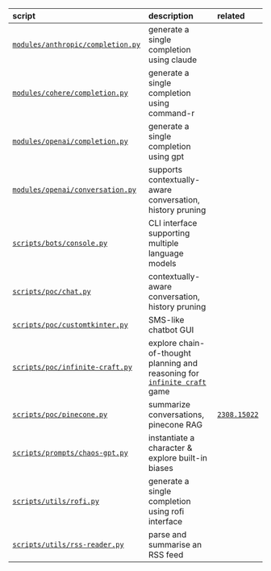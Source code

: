 
| script | description | related |
| :-     | :-          | :-      |
| [```modules/anthropic/completion.py```](https://github.com/mikeredev/llm/blob/main/modules/anthropic/completion.py) | generate a single completion using claude | |
| [```modules/cohere/completion.py```](https://github.com/mikeredev/llm/blob/main/modules/cohere/completion.py) | generate a single completion using command-r | |
| [```modules/openai/completion.py```](https://github.com/mikeredev/llm/blob/main/modules/openai/completion.py)    | generate a single completion using gpt | |
| [```modules/openai/conversation.py```](https://github.com/mikeredev/llm/blob/main/modules/openai/conversation.py)  | supports contextually-aware conversation, history pruning | |
| [```scripts/bots/console.py```](https://github.com/mikeredev/llm/blob/main/scripts/bots/console.py) | CLI interface supporting multiple language models | |
| [```scripts/poc/chat.py```](https://github.com/mikeredev/llm/blob/main/scripts/poc/chat.py) | contextually-aware conversation, history pruning | |
| [```scripts/poc/customtkinter.py```](https://github.com/mikeredev/llm/blob/main/scripts/poc/customtkinter.py) | SMS-like chatbot GUI |  |
| [```scripts/poc/infinite-craft.py```](https://github.com/mikeredev/llm/blob/main/scripts/poc/infinite-craft.py) | explore chain-of-thought planning and reasoning for [```infinite craft```](https://neal.fun/infinite-craft) game | |
| [```scripts/poc/pinecone.py```](https://github.com/mikeredev/llm/blob/main/scripts/poc/pinecone.py) | summarize conversations, pinecone RAG | [```2308.15022```](https://arxiv.org/abs/2308.15022) |
| [```scripts/prompts/chaos-gpt.py```](https://github.com/mikeredev/llm/blob/main/scripts/prompts/chaos-gpt.py) | instantiate a character & explore built-in biases | |
| [```scripts/utils/rofi.py```](https://github.com/mikeredev/llm/blob/main/scripts/utils/rofi.py) | generate a single completion using rofi interface | |
| [```scripts/utils/rss-reader.py```](https://github.com/mikeredev/llm/blob/main/scripts/utils/rss-reader.py) | parse and summarise an RSS feed | |
